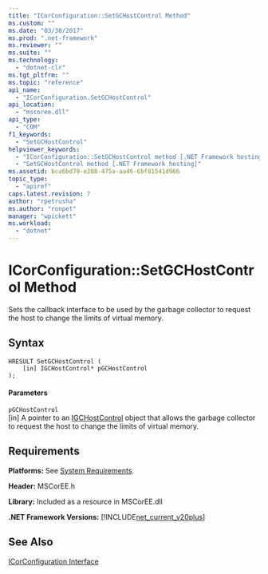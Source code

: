 ```yaml
---
title: "ICorConfiguration::SetGCHostControl Method"
ms.custom: ""
ms.date: "03/30/2017"
ms.prod: ".net-framework"
ms.reviewer: ""
ms.suite: ""
ms.technology: 
  - "dotnet-clr"
ms.tgt_pltfrm: ""
ms.topic: "reference"
api_name: 
  - "ICorConfiguration.SetGCHostControl"
api_location: 
  - "mscoree.dll"
api_type: 
  - "COM"
f1_keywords: 
  - "SetGCHostControl"
helpviewer_keywords: 
  - "ICorConfiguration::SetGCHostControl method [.NET Framework hosting]"
  - "SetGCHostControl method [.NET Framework hosting]"
ms.assetid: bca6bd79-e288-475a-aa46-6bf81541d966
topic_type: 
  - "apiref"
caps.latest.revision: 7
author: "rpetrusha"
ms.author: "ronpet"
manager: "wpickett"
ms.workload: 
  - "dotnet"
---
```

# ICorConfiguration::SetGCHostControl Method
Sets the callback interface to be used by the garbage collector to request the host to change the limits of virtual memory.  
  
## Syntax  
  
```  
HRESULT SetGCHostControl (  
    [in] IGCHostControl* pGCHostControl  
);  
```  
  
#### Parameters  
 `pGCHostControl`  
 [in] A pointer to an [IGCHostControl](../../../../docs/framework/unmanaged-api/hosting/igchostcontrol-interface.md) object that allows the garbage collector to request the host to change the limits of virtual memory.  
  
## Requirements  
 **Platforms:** See [System Requirements](../../../../docs/framework/get-started/system-requirements.md).  
  
 **Header:** MSCorEE.h  
  
 **Library:** Included as a resource in MSCorEE.dll  
  
 **.NET Framework Versions:** [!INCLUDE[net_current_v20plus](../../../../includes/net-current-v20plus-md.md)]  
  
## See Also  
 [ICorConfiguration Interface](../../../../docs/framework/unmanaged-api/hosting/icorconfiguration-interface.md)
